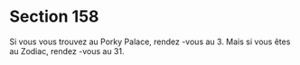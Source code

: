 # Section 158

Si vous vous trouvez au Porky Palace, rendez -vous au 3. Mais si
vous êtes au Zodiac, rendez -vous au 31.